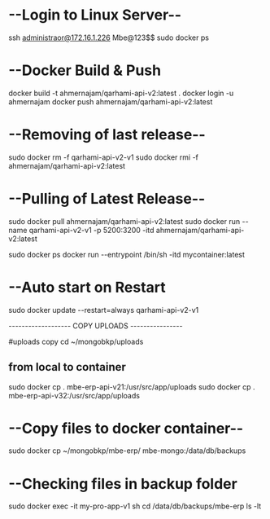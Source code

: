 # --Login to Linux Server--

ssh administraor@172.16.1.226
Mbe@123$$
sudo docker ps

# --Docker Build & Push

docker build -t ahmernajam/qarhami-api-v2:latest .
docker login -u ahmernajam
docker push ahmernajam/qarhami-api-v2:latest

# --Removing of last release--

sudo docker rm -f qarhami-api-v2-v1
sudo docker rmi -f ahmernajam/qarhami-api-v2:latest

# --Pulling of Latest Release--

sudo docker pull ahmernajam/qarhami-api-v2:latest
sudo docker run --name qarhami-api-v2-v1 -p 5200:3200 -itd ahmernajam/qarhami-api-v2:latest

sudo docker ps
docker run --entrypoint /bin/sh -itd mycontainer:latest

# --Auto start on Restart

sudo docker update --restart=always qarhami-api-v2-v1

------------------- COPY UPLOADS ----------------

#uploads copy
cd ~/mongobkp/uploads

## from local to container

sudo docker cp . mbe-erp-api-v21:/usr/src/app/uploads
sudo docker cp . mbe-erp-api-v32:/usr/src/app/uploads

# --Copy files to docker container--

sudo docker cp ~/mongobkp/mbe-erp/ mbe-mongo:/data/db/backups

# --Checking files in backup folder

sudo docker exec -it my-pro-app-v1 sh
cd /data/db/backups/mbe-erp
ls -lt
